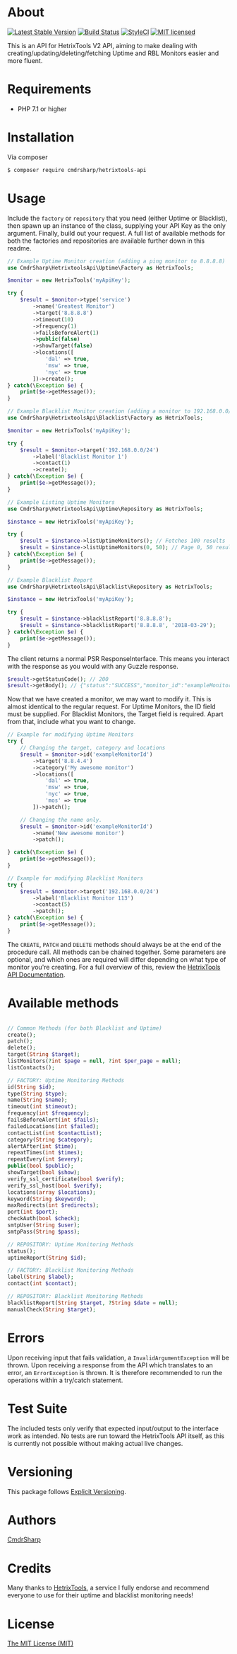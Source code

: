 # About
[![Latest Stable Version](https://poser.pugx.org/cmdrsharp/hetrixtools-api/v/stable)](https://packagist.org/packages/cmdrsharp/hetrixtools-api)
[![Build Status](https://travis-ci.org/CmdrSharp/hetrixtools-api.svg?branch=master)](https://travis-ci.org/CmdrSharp/hetrixtools-api)
[![StyleCI](https://styleci.io/repos/127169208/shield?branch=master)](https://styleci.io/repos/127169208)
[![MIT licensed](https://img.shields.io/badge/license-MIT-blue.svg)](./LICENSE)

This is an API for HetrixTools V2 API, aiming to make dealing with creating/updating/deleting/fetching Uptime and RBL Monitors easier and more fluent.

# Requirements
* PHP 7.1 or higher

# Installation
Via composer
```bash
$ composer require cmdrsharp/hetrixtools-api
```

# Usage
Include the `factory` or `repository` that you need (either Uptime or Blacklist), then spawn up an instance of the class, supplying your API Key as the only argument. Finally, build out your request.
A full list of available methods for both the factories and repositories are available further down in this readme.
```php
// Example Uptime Monitor creation (adding a ping monitor to 8.8.8.8)
use CmdrSharp\HetrixtoolsApi\Uptime\Factory as HetrixTools;

$monitor = new HetrixTools('myApiKey');

try {
	$result = $monitor->type('service')
	    ->name('Greatest Monitor')
	    ->target('8.8.8.8')
	    ->timeout(10)
	    ->frequency(1)
	    ->failsBeforeAlert(1)
	    ->public(false)
	    ->showTarget(false)
	    ->locations([
	        'dal' => true,
	        'msw' => true,
	        'nyc' => true
	    ])->create();
} catch(\Exception $e) {
	print($e->getMessage());
}

// Example Blacklist Monitor creation (adding a monitor to 192.168.0.0/24)
use CmdrSharp\HetrixtoolsApi\Blacklist\Factory as HetrixTools;

$monitor = new HetrixTools('myApiKey');

try {
	$result = $monitor->target('192.168.0.0/24')
	    ->label('Blacklist Monitor 1')
	    ->contact(1)
	    ->create();
} catch(\Exception $e) {
	print($e->getMessage());
}

// Example Listing Uptime Monitors
use CmdrSharp\HetrixtoolsApi\Uptime\Repository as HetrixTools;

$instance = new HetrixTools('myApiKey');

try {
	$result = $instance->listUptimeMonitors(); // Fetches 100 results
	$result = $instance->listUptimeMonitors(0, 50); // Page 0, 50 results per page.
} catch(\Exception $e) {
	print($e->getMessage());
}

// Example Blacklist Report
use CmdrSharp\HetrixtoolsApi\Blacklist\Repository as HetrixTools;

$instance = new HetrixTools('myApiKey');

try {
	$result = $instance->blacklistReport('8.8.8.8');
	$result = $instance->blacklistReport('8.8.8.8', '2018-03-29');
} catch(\Exception $e) {
	print($e->getMessage());
}
```

The client returns a normal PSR ResponseInterface. This means you interact with the response as you would with any Guzzle response.
```php
$result->getStatusCode(); // 200
$result->getBody(); // {"status":"SUCCESS","monitor_id":"exampleMonitorId","action":"added"}
```

Now that we have created a monitor, we may want to modify it. This is almost identical to the regular request. For Uptime Monitors, the ID field must be supplied. For Blacklist Monitors, the Target field is required. Apart from that, include what you want to change.
```php
// Example for modifying Uptime Monitors
try {
	// Changing the target, category and locations
	$result = $monitor->id('exampleMonitorId')
	    ->target('8.8.4.4')
	    ->category('My awesome monitor')
	    ->locations([
	        'dal' => true,
	        'msw' => true,
	        'nyc' => true,
	        'mos' => true
	    ])->patch();

	// Changing the name only.
	$result = $monitor->id('exampleMonitorId')
		->name('New awesome monitor')
		->patch();

} catch(\Exception $e) {
	print($e->getMessage());
}

// Example for modifying Blacklist Monitors
try {
	$result = $monitor->target('192.168.0.0/24')
	    ->label('Blacklist Monitor 113')
	    ->contact(5)
	    ->patch();
} catch(\Exception $e) {
	print($e->getMessage());
}
```

The `CREATE`, `PATCH` and `DELETE` methods should always be at the end of the procedure call. All methods can be chained together. Some parameters are optional, and which ones are required will differ depending on what type of monitor you're creating. For a full overview of this, review the [HetrixTools API Documentation](https://gist.github.com/hetrixtools/3789e032af9224be2cdf49e557a7d484).

# Available methods
```php

// Common Methods (for both Blacklist and Uptime)
create();
patch();
delete();
target(String $target);
listMonitors(?int $page = null, ?int $per_page = null);
listContacts();

// FACTORY: Uptime Monitoring Methods
id(String $id);
type(String $type);
name(String $name);
timeout(int $timeout);
frequency(int $frequency);
failsBeforeAlert(int $fails);
failedLocations(int $failed);
contactList(int $contactList);
category(String $category);
alertAfter(int $time);
repeatTimes(int $times);
repeatEvery(int $every);
public(bool $public);
showTarget(bool $show);
verify_ssl_certificate(bool $verify);
verify_ssl_host(bool $verify);
locations(array $locations);
keyword(String $keyword);
maxRedirects(int $redirects);
port(int $port);
checkAuth(bool $check);
smtpUser(String $user);
smtpPass(String $pass);

// REPOSITORY: Uptime Monitoring Methods
status();
uptimeReport(String $id);

// FACTORY: Blacklist Monitoring Methods
label(String $label);
contact(int $contact);

// REPOSITORY: Blacklist Monitoring Methods
blacklistReport(String $target, ?String $date = null);
manualCheck(String $target);
```

# Errors
Upon receiving input that fails validation, a `InvalidArgumentException` will be thrown. Upon receiving a response from the API which translates to an error, an `ErrorException` is thrown.
It is therefore recommended to run the operations within a try/catch statement.

# Test Suite
The included tests only verify that expected input/output to the interface work as intended. No tests are run toward the HetrixTools API itself, as this is currently not possible without making actual live changes.

# Versioning
This package follows [Explicit Versioning](https://github.com/exadra37-versioning/explicit-versioning).

# Authors
[CmdrSharp](https://github.com/CmdrSharp)

# Credits
Many thanks to [HetrixTools](https://hetrixtools.com), a service I fully endorse and recommend everyone to use for their uptime and blacklist monitoring needs!

# License
[The MIT License (MIT)](LICENSE)